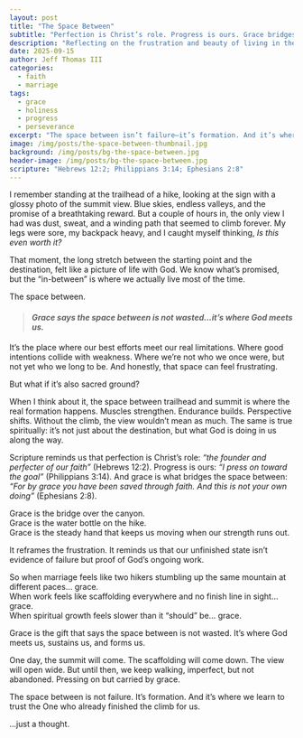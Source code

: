 ```yaml
---
layout: post
title: "The Space Between"
subtitle: "Perfection is Christ’s role. Progress is ours. Grace bridges the gap."
description: "Reflecting on the frustration and beauty of living in the 'in-between'—where progress meets grace on the way to perfection in Christ."
date: 2025-09-15
author: Jeff Thomas III
categories:  
  - faith  
  - marriage  
tags:  
  - grace  
  - holiness  
  - progress  
  - perseverance  
excerpt: "The space between isn’t failure—it’s formation. And it’s where grace does its best work."
image: /img/posts/the-space-between-thumbnail.jpg
background: /img/posts/bg-the-space-between.jpg
header-image: /img/posts/bg-the-space-between.jpg
scripture: "Hebrews 12:2; Philippians 3:14; Ephesians 2:8"
---
```


I remember standing at the trailhead of a hike, looking at the sign with a glossy photo of the summit view. Blue skies, endless valleys, and the promise of a breathtaking reward. But a couple of hours in, the only view I had was dust, sweat, and a winding path that seemed to climb forever. My legs were sore, my backpack heavy, and I caught myself thinking, *Is this even worth it?*  

That moment, the long stretch between the starting point and the destination, felt like a picture of life with God. We know what’s promised, but the “in-between” is where we actually live most of the time.  

The space between.  
> #### *Grace says the space between is not wasted...it’s where God meets us.*

It’s the place where our best efforts meet our real limitations. Where good intentions collide with weakness. Where we’re not who we once were, but not yet who we long to be. And honestly, that space can feel frustrating.  

But what if it’s also sacred ground?  

When I think about it, the space between trailhead and summit is where the real formation happens. Muscles strengthen. Endurance builds. Perspective shifts. Without the climb, the view wouldn’t mean as much. The same is true spiritually: it’s not just about the destination, but what God is doing in us along the way.  

Scripture reminds us that perfection is Christ’s role: *“the founder and perfecter of our faith”* (Hebrews 12:2). Progress is ours: *“I press on toward the goal”* (Philippians 3:14). And grace is what bridges the space between: *“For by grace you have been saved through faith. And this is not your own doing”* (Ephesians 2:8).  

Grace is the bridge over the canyon.  
Grace is the water bottle on the hike.  
Grace is the steady hand that keeps us moving when our strength runs out.  

It reframes the frustration. It reminds us that our unfinished state isn’t evidence of failure but proof of God’s ongoing work.  

So when marriage feels like two hikers stumbling up the same mountain at different paces… grace.  
When work feels like scaffolding everywhere and no finish line in sight… grace.  
When spiritual growth feels slower than it “should” be… grace.  

Grace is the gift that says the space between is not wasted. It’s where God meets us, sustains us, and forms us.  

One day, the summit will come. The scaffolding will come down. The view will open wide. But until then, we keep walking, imperfect, but not abandoned. Pressing on but carried by grace.  

The space between is not failure. It’s formation. And it’s where we learn to trust the One who already finished the climb for us.  

…just a thought.

<!--stackedit_data:
eyJoaXN0b3J5IjpbMTMwOTc5OTg2OSwxODg0MjYzNDddfQ==
-->
